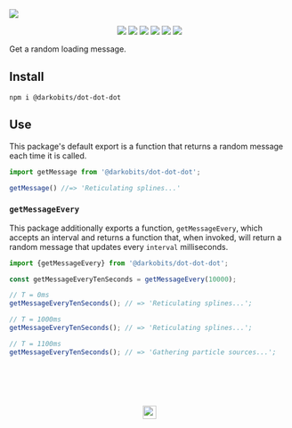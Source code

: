<a href="#top" id="top">
  <img src="https://user-images.githubusercontent.com/441546/56710875-00e00e00-66dd-11e9-8d71-8cbfb70b5a01.png" style="max-width: 100%;">
</a>
<p align="center">
  <a href="https://www.npmjs.com/package/@darkobits/dot-dot-dot"><img src="https://img.shields.io/npm/v/@darkobits/dot-dot-dot.svg?style=flat-square"></a>
  <a href="https://github.com/darkobits/dot-dot-dot/actions"><img src="https://img.shields.io/endpoint?url=https://aws.frontlawn.net/ga-shields/darkobits/dot-dot-dot&style=flat-square"></a>
  <a href="https://www.codacy.com/app/darkobits/dot-dot-dot"><img src="https://img.shields.io/codacy/coverage/2d2325ceb82b4ea0bdda20478924d53b.svg?style=flat-square"></a>
  <a href="https://david-dm.org/darkobits/dot-dot-dot"><img src="https://img.shields.io/david/darkobits/dot-dot-dot.svg?style=flat-square"></a>
  <a href="https://github.com/conventional-changelog/standard-version"><img src="https://img.shields.io/badge/conventional%20commits-1.0.0-027dc6.svg?style=flat-square"></a>
  <a href="https://github.com/sindresorhus/xo"><img src="https://img.shields.io/badge/code_style-XO-e271a5.svg?style=flat-square"></a>
</p>

Get a random loading message.

## Install

```
npm i @darkobits/dot-dot-dot
```

## Use

This package's default export is a function that returns a random message each time it is called.

```ts
import getMessage from '@darkobits/dot-dot-dot';

getMessage() //=> 'Reticulating splines...'
```

### `getMessageEvery`

This package additionally exports a function, `getMessageEvery`, which accepts an interval and returns a function that, when invoked, will return a random message that updates every `interval` milliseconds.

```ts
import {getMessageEvery} from '@darkobits/dot-dot-dot';

const getMessageEveryTenSeconds = getMessageEvery(10000);

// T = 0ms
getMessageEveryTenSeconds(); // => 'Reticulating splines...';

// T = 1000ms
getMessageEveryTenSeconds(); // => 'Reticulating splines...';

// T = 1100ms
getMessageEveryTenSeconds(); // => 'Gathering particle sources...';
```

## &nbsp;
<p align="center">
  <br>
  <img width="24" height="24" src="https://cloud.githubusercontent.com/assets/441546/25318539/db2f4cf2-2845-11e7-8e10-ef97d91cd538.png">
</p>
